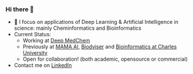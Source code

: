 ### Hi there 👋

* 🧬 I focus on applications of Deep Learning & Artificial Intelligence in science: mainly Cheminformatics and Bioinformatics
* Current Status:
  * Working at [Deep MedChem](https://deepmedchem.com/)
  * Previously at [MAMA AI](https://themama.ai/), [Biodviser](https://www.biodviser.com/) and [Bioinformatics at Charles University](https://bioinformatics.cuni.cz/program/index.en.html)
  * Open for collaboration! (both academic, opensource or commercial)
* Contact me on [LinkedIn](https://www.linkedin.com/in/miroslavlzicar/)


<!--
**mireklzicar/mireklzicar** is a ✨ _special_ ✨ repository because its `README.md` (this file) appears on your GitHub profile.

Here are some ideas to get you started:

- 🔭 I’m currently working on ...
- 🌱 I’m currently learning ...
- 👯 I’m looking to collaborate on ...
- 🤔 I’m looking for help with ...
- 💬 Ask me about ...
- 📫 How to reach me: ...
- 😄 Pronouns: ...
- ⚡ Fun fact: ...
-->
